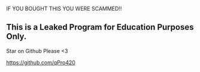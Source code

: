 IF YOU BOUGHT THIS YOU WERE SCAMMED!!

This is a Leaked Program for Education Purposes Only.
--------------------------
Star on Github Please <3

https://github.com/qPro420